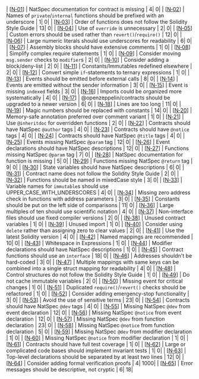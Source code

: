 | [[N&#x2011;01](#01)] | NatSpec documentation for contract is missing | 4| 0|
| [[N&#x2011;02](#02)] | Names of `private`/`internal` functions should be prefixed with an underscore | 1| 0|
| [[N&#x2011;03](#03)] | Order of functions does not follow the Solidity Style Guide | 13| 0|
| [[N&#x2011;04](#04)] | Use of `override` is unnecessary | 2| 0|
| [[N&#x2011;05](#05)] | Custom errors should be used rather than `revert()`/`require()` | 12| 0|
| [[N&#x2011;06](#06)] | Large numeric literals should use underscores for readability | 6| 0|
| [[N&#x2011;07](#07)] | Assembly blocks should have extensive comments | 1| 0|
| [[N&#x2011;08](#08)] | Simplify complex require statements | 1| 0|
| [[N&#x2011;09](#09)] | Consider moving `msg.sender` checks to `modifier`s | 2| 0|
| [[N&#x2011;10](#10)] | Consider adding a block/deny-list | 2| 0|
| [[N&#x2011;11](#11)] | Constants/Immutables redefined elsewhere | 2| 0|
| [[N&#x2011;12](#12)] | Convert simple `if`-statements to ternary expressions | 1| 0|
| [[N&#x2011;13](#13)] | Events should be emitted before external calls | 8| 0|
| [[N&#x2011;14](#14)] | Events are emitted without the sender information | 3| 0|
| [[N&#x2011;15](#15)] | Event is missing `indexed` fields | 3| 0|
| [[N&#x2011;16](#16)] | Imports could be organized more systematically | 4| 0|
| [[N&#x2011;17](#17)] | @openzeppelin/contracts should be upgraded to a newer version | 6| 0|
| [[N&#x2011;18](#18)] | Lines are too long | 11| 0|
| [[N&#x2011;19](#19)] | Magic numbers should be replaced with constants | 14| 0|
| [[N&#x2011;20](#20)] | Memory-safe annotation preferred over comment variant | 1| 0|
| [[N&#x2011;21](#21)] | Use `@inheritdoc` for overridden functions | 2| 0|
| [[N&#x2011;22](#22)] | Contracts should have NatSpec `@author` tags | 4| 0|
| [[N&#x2011;23](#23)] | Contracts should have `@notice` tags | 4| 0|
| [[N&#x2011;24](#24)] | Contracts should have NatSpec `@title` tags | 4| 0|
| [[N&#x2011;25](#25)] | Events missing NatSpec `@param` tag | 12| 0|
| [[N&#x2011;26](#26)] | Event declarations should have NatSpec descriptions | 12| 0|
| [[N&#x2011;27](#27)] | Functions missing NatSpec `@param` tag | 7| 0|
| [[N&#x2011;28](#28)] | NatSpec documentation for function is missing | 5| 0|
| [[N&#x2011;29](#29)] | Functions missing NatSpec `@return` tag | 9| 0|
| [[N&#x2011;30](#30)] | State variables should have NatSpec descriptions | 6| 0|
| [[N&#x2011;31](#31)] | Contract name does not follow the Solidity Style Guide | 2| 0|
| [[N&#x2011;32](#32)] | Functions should be named in mixedCase style | 3| 0|
| [[N&#x2011;33](#33)] | Variable names for `immutable`s should use UPPER_CASE_WITH_UNDERSCORES | 4| 0|
| [[N&#x2011;34](#34)] | Missing zero address check in functions with address parameters | 3| 0|
| [[N&#x2011;35](#35)] | Constants should be put on the left side of comparisons | 11| 0|
| [[N&#x2011;36](#36)] | Large multiples of ten should use scientific notation | 4| 0|
| [[N&#x2011;37](#37)] | Non-interface files should use fixed compiler versions | 2| 0|
| [[N&#x2011;38](#38)] | Unused contract variables | 1| 0|
| [[N&#x2011;39](#39)] | Unused import | 1| 0|
| [[N&#x2011;40](#40)] | Consider using `delete` rather than assigning zero to clear values | 2| 0|
| [[N&#x2011;41](#41)] | Use the latest Solidity version | 4| 0|
| [[N&#x2011;42](#42)] | Named mappings are recommended | 10| 0|
| [[N&#x2011;43](#43)] | Whitespace in Expressions | 1| 0|
| [[N&#x2011;44](#44)] | Modifier declarations should have NatSpec descriptions | 1| 0|
| [[N&#x2011;45](#45)] | Contract functions should use an `interface` | 18| 0|
| [[N&#x2011;46](#46)] | Addresses shouldn't be hard-coded | 3| 0|
| [[N&#x2011;47](#47)] | Multiple mappings with same keys can be combined into a single struct mapping for readability | 4| 0|
| [[N&#x2011;48](#48)] | Control structures do not follow the Solidity Style Guide | 1| 0|
| [[N&#x2011;49](#49)] | Do not cache immutable variables | 2| 0|
| [[N&#x2011;50](#50)] | Missing event for critical changes | 1| 0|
| [[N&#x2011;51](#51)] | Duplicated `require()`/`revert()` checks should be refactored | 1| 0|
| [[N&#x2011;52](#52)] | Consider adding emergency-stop functionality | 3| 0|
| [[N&#x2011;53](#53)] | Avoid the use of sensitive terms | 23| 0|
| [[N&#x2011;54](#54)] | Contracts should have NatSpec `@dev` tags | 4| 0|
| [[N&#x2011;55](#55)] | Missing NatSpec `@dev` from event declaration | 12| 0|
| [[N&#x2011;56](#56)] | Missing NatSpec `@notice` from event declaration | 12| 0|
| [[N&#x2011;57](#57)] | Missing NatSpec `@dev` from function declaration | 23| 0|
| [[N&#x2011;58](#58)] | Missing NatSpec `@notice` from function declaration | 5| 0|
| [[N&#x2011;59](#59)] | Missing NatSpec `@dev` from modifier declaration | 1| 0|
| [[N&#x2011;60](#60)] | Missing NatSpec `@notice` from modifier declaration | 1| 0|
| [[N&#x2011;61](#61)] | Contracts should have full test coverage | 1| 0|
| [[N&#x2011;62](#62)] | Large or complicated code bases should implement invariant tests | 1| 0|
| [[N&#x2011;63](#63)] | Top-level declarations should be separated by at least two lines | 12| 0|
| [[N&#x2011;64](#64)] | Consider adding formal verification proofs | 4| 1000|
| [[N&#x2011;65](#65)] | Error messages should be descriptive, not cryptic | 6| 18|